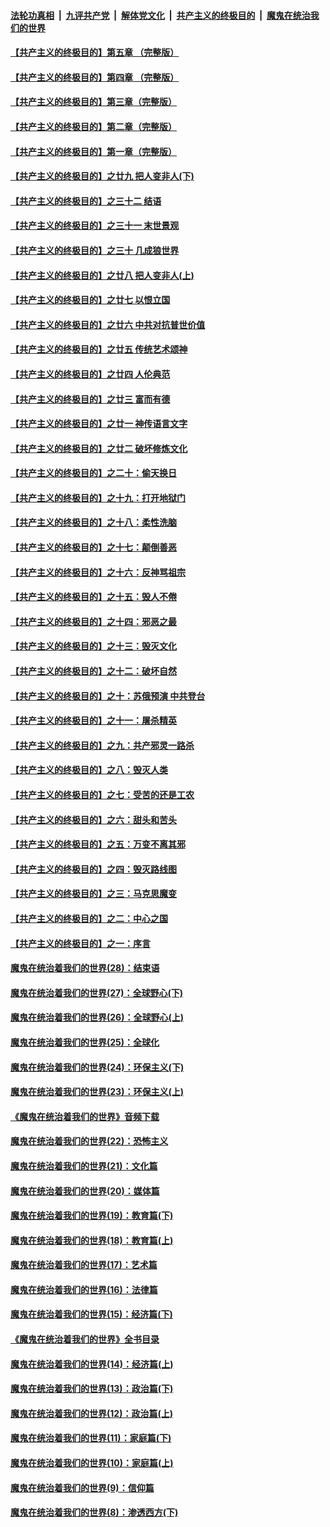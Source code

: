####  [法轮功真相](../../../../basic/blob/master/README.md?t=08160100) &nbsp;|&nbsp; [九评共产党](../../../../9ping.md/blob/master/README.md?t=08160100) &nbsp;|&nbsp; [解体党文化](../../../../jtdwh.md/blob/master/README.md?t=08160100)  &nbsp;|&nbsp; [共产主义的终极目的](../../../../gczydzjmd.md/blob/master/README.md?t=08160100) &nbsp;|&nbsp; [魔鬼在统治我们的世界](../../../../mgztzwmdsj.md/blob/master/README.md?t=08160100) 

#### [【共产主义的终极目的】第五章 （完整版）](../pages/nsc422/n11428912.md?t=08160100) 

#### [【共产主义的终极目的】第四章 （完整版）](../pages/nsc422/n11428907.md?t=08160100) 

#### [【共产主义的终极目的】第三章（完整版）](../pages/nsc422/n11428848.md?t=08160100) 

#### [【共产主义的终极目的】第二章（完整版）](../pages/nsc422/n11428831.md?t=08160100) 

#### [【共产主义的终极目的】第一章（完整版）](../pages/nsc422/n11417651.md?t=08160100) 

#### [【共产主义的终极目的】之廿九 把人变非人(下)](../pages/nsc422/n11344140.md?t=08160100) 

#### [【共产主义的终极目的】之三十二 结语](../pages/nsc422/n11360535.md?t=08160100) 

#### [【共产主义的终极目的】之三十一 末世景观](../pages/nsc422/n11351129.md?t=08160100) 

#### [【共产主义的终极目的】之三十 几成狼世界](../pages/nsc422/n11348280.md?t=08160100) 

#### [【共产主义的终极目的】之廿八 把人变非人(上)](../pages/nsc422/n11340492.md?t=08160100) 

#### [【共产主义的终极目的】之廿七 以恨立国](../pages/nsc422/n11336944.md?t=08160100) 

#### [【共产主义的终极目的】之廿六 中共对抗普世价值](../pages/nsc422/n11324785.md?t=08160100) 

#### [【共产主义的终极目的】之廿五 传统艺术颂神](../pages/nsc422/n11296396.md?t=08160100) 

#### [【共产主义的终极目的】之廿四 人伦典范](../pages/nsc422/n11296397.md?t=08160100) 

#### [【共产主义的终极目的】之廿三 富而有德](../pages/nsc422/n11283598.md?t=08160100) 

#### [【共产主义的终极目的】之廿一 神传语言文字](../pages/nsc422/n11263265.md?t=08160100) 

#### [【共产主义的终极目的】之廿二 破坏修炼文化](../pages/nsc422/n11245728.md?t=08160100) 

#### [【共产主义的终极目的】之二十：偷天换日](../pages/nsc422/n11238846.md?t=08160100) 

#### [【共产主义的终极目的】之十九：打开地狱门](../pages/nsc422/n11206376.md?t=08160100) 

#### [【共产主义的终极目的】之十八：柔性洗脑](../pages/nsc422/n11199994.md?t=08160100) 

#### [【共产主义的终极目的】之十七：颠倒善恶](../pages/nsc422/n11179782.md?t=08160100) 

#### [【共产主义的终极目的】之十六：反神骂祖宗](../pages/nsc422/n11166798.md?t=08160100) 

#### [【共产主义的终极目的】之十五：毁人不倦](../pages/nsc422/n11166792.md?t=08160100) 

#### [【共产主义的终极目的】之十四：邪恶之最](../pages/nsc422/n11150249.md?t=08160100) 

#### [【共产主义的终极目的】之十三：毁灭文化](../pages/nsc422/n11135227.md?t=08160100) 

#### [【共产主义的终极目的】之十二：破坏自然](../pages/nsc422/n11135214.md?t=08160100) 

#### [【共产主义的终极目的】之十：苏俄预演 中共登台](../pages/nsc422/n11118424.md?t=08160100) 

#### [【共产主义的终极目的】之十一：屠杀精英](../pages/nsc422/n11118442.md?t=08160100) 

#### [【共产主义的终极目的】之九：共产邪灵一路杀](../pages/nsc422/n11114139.md?t=08160100) 

#### [【共产主义的终极目的】之八：毁灭人类](../pages/nsc422/n11108503.md?t=08160100) 

#### [【共产主义的终极目的】之七：受苦的还是工农](../pages/nsc422/n11101809.md?t=08160100) 

#### [【共产主义的终极目的】之六：甜头和苦头](../pages/nsc422/n11096971.md?t=08160100) 

#### [【共产主义的终极目的】之五：万变不离其邪](../pages/nsc422/n11091285.md?t=08160100) 

#### [【共产主义的终极目的】之四：毁灭路线图](../pages/nsc422/n11086284.md?t=08160100) 

#### [【共产主义的终极目的】之三：马克思魔变](../pages/nsc422/n11061941.md?t=08160100) 

#### [【共产主义的终极目的】之二：中心之国](../pages/nsc422/n11047728.md?t=08160100) 

#### [【共产主义的终极目的】之一：序言](../pages/nsc422/n11086077.md?t=08160100) 

#### [魔鬼在统治着我们的世界(28)：结束语](../pages/nsc422/n10936246.md?t=08160100) 

#### [魔鬼在统治着我们的世界(27)：全球野心(下)](../pages/nsc422/n10928319.md?t=08160100) 

#### [魔鬼在统治着我们的世界(26)：全球野心(上)](../pages/nsc422/n10900318.md?t=08160100) 

#### [魔鬼在统治着我们的世界(25)：全球化](../pages/nsc422/n10788205.md?t=08160100) 

#### [魔鬼在统治着我们的世界(24)：环保主义(下)](../pages/nsc422/n10695307.md?t=08160100) 

#### [魔鬼在统治着我们的世界(23)：环保主义(上)](../pages/nsc422/n10688613.md?t=08160100) 

#### [《魔鬼在统治着我们的世界》音频下载](../pages/nsc422/n10635553.md?t=08160100) 

#### [魔鬼在统治着我们的世界(22)：恐怖主义](../pages/nsc422/n10614727.md?t=08160100) 

#### [魔鬼在统治着我们的世界(21)：文化篇](../pages/nsc422/n10597706.md?t=08160100) 

#### [魔鬼在统治着我们的世界(20)：媒体篇](../pages/nsc422/n10586579.md?t=08160100) 

#### [魔鬼在统治着我们的世界(19)：教育篇(下)](../pages/nsc422/n10564808.md?t=08160100) 

#### [魔鬼在统治着我们的世界(18)：教育篇(上)](../pages/nsc422/n10526970.md?t=08160100) 

#### [魔鬼在统治着我们的世界(17)：艺术篇](../pages/nsc422/n10499093.md?t=08160100) 

#### [魔鬼在统治着我们的世界(16)：法律篇](../pages/nsc422/n10485969.md?t=08160100) 

#### [魔鬼在统治着我们的世界(15)：经济篇(下)](../pages/nsc422/n10469975.md?t=08160100) 

#### [《魔鬼在统治着我们的世界》全书目录](../pages/nsc422/n10464261.md?t=08160100) 

#### [魔鬼在统治着我们的世界(14)：经济篇(上)](../pages/nsc422/n10457370.md?t=08160100) 

#### [魔鬼在统治着我们的世界(13)：政治篇(下)](../pages/nsc422/n10448270.md?t=08160100) 

#### [魔鬼在统治着我们的世界(12)：政治篇(上)](../pages/nsc422/n10444576.md?t=08160100) 

#### [魔鬼在统治着我们的世界(11)：家庭篇(下)](../pages/nsc422/n10440961.md?t=08160100) 

#### [魔鬼在统治着我们的世界(10)：家庭篇(上)](../pages/nsc422/n10435448.md?t=08160100) 

#### [魔鬼在统治着我们的世界(9)：信仰篇](../pages/nsc422/n10432159.md?t=08160100) 

#### [魔鬼在统治着我们的世界(8)：渗透西方(下)](../pages/nsc422/n10429603.md?t=08160100) 

